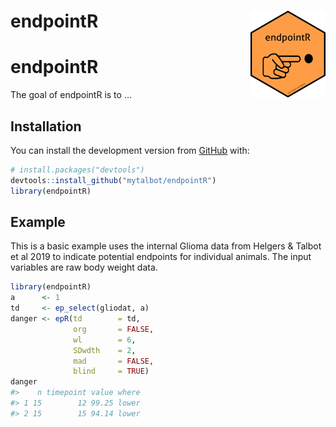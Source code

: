
<!-- README.md is generated from README.Rmd. Please edit that file -->
endpointR <img src='man/figures/logo.png' align="right" height="139" />
=======================================================================

endpointR
=========

<!-- badges: start -->
<!-- badges: end -->
The goal of endpointR is to ...

Installation
------------

You can install the development version from [GitHub](https://github.com/) with:

``` r
# install.packages("devtools")
devtools::install_github("mytalbot/endpointR")
library(endpointR)
```

Example
-------

This is a basic example uses the internal Glioma data from Helgers & Talbot et al 2019 to indicate potential endpoints for individual animals. The input variables are raw body weight data.

``` r
library(endpointR)
a      <- 1
td     <- ep_select(gliodat, a) 
danger <- epR(td        = td,
              org       = FALSE,
              wl        = 6,
              SDwdth    = 2,
              mad       = FALSE,
              blind     = TRUE)
danger
#>    n timepoint value where
#> 1 15        12 99.25 lower
#> 2 15        15 94.14 lower
```
